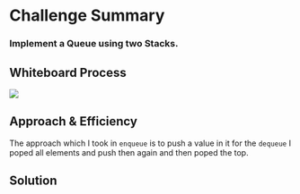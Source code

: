 # Challenge Summary

### Implement a Queue using two Stacks.

<!-- Description of the challenge -->

## Whiteboard Process

![](https://i.ibb.co/k8G40Ld/code-challenges-7.jpg)

<!-- Embedded whiteboard image -->

## Approach & Efficiency

<!-- What approach did you take? Why? What is the Big O space/time for this approach? -->

The approach which I took in `enqueue` is to push a value in it
for the `dequeue` I poped all elements and push then again and then poped the top.

## Solution

<!-- Show how to run your code, and examples of it in action -->
